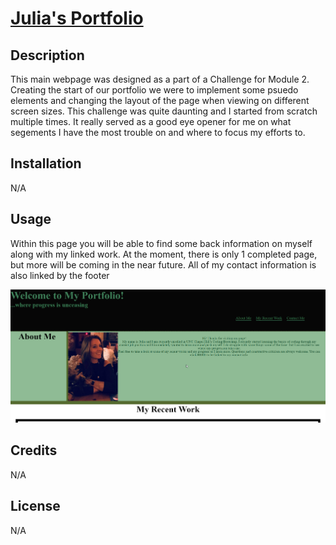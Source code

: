 # <a href="https://jjohnson673.github.io/Portfolio/" target="_blank">Julia's Portfolio</a>

## Description

This main webpage was designed as a part of a Challenge for Module 2. Creating the start of our portfolio we were to implement some psuedo elements and changing the layout of the page when viewing on different screen sizes. This challenge was quite daunting and I started from scratch multiple times. It really served as a good eye opener for me on what segements I have the most trouble on and where to focus my efforts to.


## Installation

N/A


## Usage

Within this page you will be able to find some back information on myself along with my linked work. At the moment, there is only 1 completed page, but more will be coming in the near future. All of my contact information is also linked by the footer 


![My Portfolio](./assets/images/portfolioss.png)


## Credits

N/A

## License

N/A
